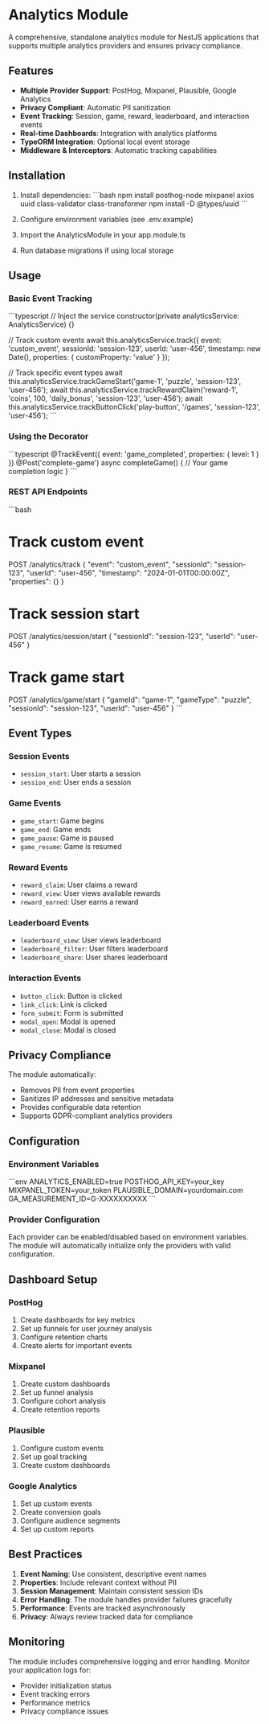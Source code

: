 # Analytics Module

A comprehensive, standalone analytics module for NestJS applications that supports multiple analytics providers and ensures privacy compliance.

## Features

- **Multiple Provider Support**: PostHog, Mixpanel, Plausible, Google Analytics
- **Privacy Compliant**: Automatic PII sanitization
- **Event Tracking**: Session, game, reward, leaderboard, and interaction events
- **Real-time Dashboards**: Integration with analytics platforms
- **TypeORM Integration**: Optional local event storage
- **Middleware & Interceptors**: Automatic tracking capabilities

## Installation

1. Install dependencies:
\`\`\`bash
npm install posthog-node mixpanel axios uuid class-validator class-transformer
npm install -D @types/uuid
\`\`\`

2. Configure environment variables (see .env.example)

3. Import the AnalyticsModule in your app.module.ts

4. Run database migrations if using local storage

## Usage

### Basic Event Tracking

\`\`\`typescript
// Inject the service
constructor(private analyticsService: AnalyticsService) {}

// Track custom events
await this.analyticsService.track({
  event: 'custom_event',
  sessionId: 'session-123',
  userId: 'user-456',
  timestamp: new Date(),
  properties: {
    customProperty: 'value'
  }
});

// Track specific event types
await this.analyticsService.trackGameStart('game-1', 'puzzle', 'session-123', 'user-456');
await this.analyticsService.trackRewardClaim('reward-1', 'coins', 100, 'daily_bonus', 'session-123', 'user-456');
await this.analyticsService.trackButtonClick('play-button', '/games', 'session-123', 'user-456');
\`\`\`

### Using the Decorator

\`\`\`typescript
@TrackEvent({ event: 'game_completed', properties: { level: 1 } })
@Post('complete-game')
async completeGame() {
  // Your game completion logic
}
\`\`\`

### REST API Endpoints

\`\`\`bash
# Track custom event
POST /analytics/track
{
  "event": "custom_event",
  "sessionId": "session-123",
  "userId": "user-456",
  "timestamp": "2024-01-01T00:00:00Z",
  "properties": {}
}

# Track session start
POST /analytics/session/start
{
  "sessionId": "session-123",
  "userId": "user-456"
}

# Track game start
POST /analytics/game/start
{
  "gameId": "game-1",
  "gameType": "puzzle",
  "sessionId": "session-123",
  "userId": "user-456"
}
\`\`\`

## Event Types

### Session Events
- `session_start`: User starts a session
- `session_end`: User ends a session

### Game Events
- `game_start`: Game begins
- `game_end`: Game ends
- `game_pause`: Game is paused
- `game_resume`: Game is resumed

### Reward Events
- `reward_claim`: User claims a reward
- `reward_view`: User views available rewards
- `reward_earned`: User earns a reward

### Leaderboard Events
- `leaderboard_view`: User views leaderboard
- `leaderboard_filter`: User filters leaderboard
- `leaderboard_share`: User shares leaderboard

### Interaction Events
- `button_click`: Button is clicked
- `link_click`: Link is clicked
- `form_submit`: Form is submitted
- `modal_open`: Modal is opened
- `modal_close`: Modal is closed

## Privacy Compliance

The module automatically:
- Removes PII from event properties
- Sanitizes IP addresses and sensitive metadata
- Provides configurable data retention
- Supports GDPR-compliant analytics providers

## Configuration

### Environment Variables

\`\`\`env
ANALYTICS_ENABLED=true
POSTHOG_API_KEY=your_key
MIXPANEL_TOKEN=your_token
PLAUSIBLE_DOMAIN=yourdomain.com
GA_MEASUREMENT_ID=G-XXXXXXXXXX
\`\`\`

### Provider Configuration

Each provider can be enabled/disabled based on environment variables. The module will automatically initialize only the providers with valid configuration.

## Dashboard Setup

### PostHog
1. Create dashboards for key metrics
2. Set up funnels for user journey analysis
3. Configure retention charts
4. Create alerts for important events

### Mixpanel
1. Create custom dashboards
2. Set up funnel analysis
3. Configure cohort analysis
4. Create retention reports

### Plausible
1. Configure custom events
2. Set up goal tracking
3. Create custom dashboards

### Google Analytics
1. Set up custom events
2. Create conversion goals
3. Configure audience segments
4. Set up custom reports

## Best Practices

1. **Event Naming**: Use consistent, descriptive event names
2. **Properties**: Include relevant context without PII
3. **Session Management**: Maintain consistent session IDs
4. **Error Handling**: The module handles provider failures gracefully
5. **Performance**: Events are tracked asynchronously
6. **Privacy**: Always review tracked data for compliance

## Monitoring

The module includes comprehensive logging and error handling. Monitor your application logs for:
- Provider initialization status
- Event tracking errors
- Performance metrics
- Privacy compliance issues
